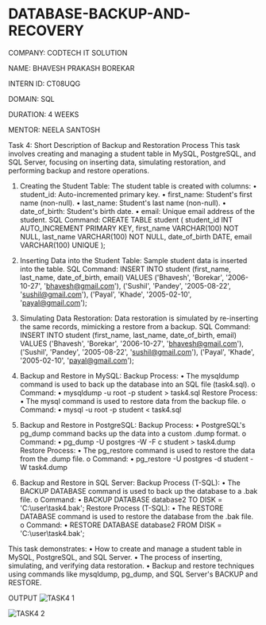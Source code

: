 # DATABASE-BACKUP-AND-RECOVERY
COMPANY: CODTECH IT SOLUTION

NAME: BHAVESH PRAKASH BOREKAR

INTERN ID: CT08UQG

DOMAIN: SQL

DURATION: 4 WEEKS

MENTOR: NEELA SANTOSH

Task 4: Short Description of Backup and Restoration Process
This task involves creating and managing a student table in MySQL, PostgreSQL, and SQL Server, focusing on inserting data, simulating restoration, and performing backup and restore operations.

1. Creating the Student Table:
The student table is created with columns:
•	student_id: Auto-incremented primary key.
•	first_name: Student's first name (non-null).
•	last_name: Student's last name (non-null).
•	date_of_birth: Student's birth date.
•	email: Unique email address of the student.
SQL Command:
CREATE TABLE student (
    student_id INT AUTO_INCREMENT PRIMARY KEY,
    first_name VARCHAR(100) NOT NULL,
    last_name VARCHAR(100) NOT NULL,
    date_of_birth DATE,
    email VARCHAR(100) UNIQUE
);

2. Inserting Data into the Student Table:
Sample student data is inserted into the table.
SQL Command:
INSERT INTO student (first_name, last_name, date_of_birth, email)
VALUES ('Bhavesh', 'Borekar', '2006-10-27', 'bhavesh@gmail.com'),
       ('Sushil', 'Pandey', '2005-08-22', 'sushil@gmail.com'),
       ('Payal', 'Khade', '2005-02-10', 'payal@gmail.com');

3. Simulating Data Restoration:
Data restoration is simulated by re-inserting the same records, mimicking a restore from a backup.
SQL Command:
INSERT INTO student (first_name, last_name, date_of_birth, email)
VALUES ('Bhavesh', 'Borekar', '2006-10-27', 'bhavesh@gmail.com'),
       ('Sushil', 'Pandey', '2005-08-22', 'sushil@gmail.com'),
       ('Payal', 'Khade', '2005-02-10', 'payal@gmail.com');

4. Backup and Restore in MySQL:
Backup Process:
•	The mysqldump command is used to back up the database into an SQL file (task4.sql). 
o	Command:
•	mysqldump -u root -p student > task4.sql
Restore Process:
•	The mysql command is used to restore data from the backup file. 
o	Command:
•	mysql -u root -p student < task4.sql

5. Backup and Restore in PostgreSQL:
Backup Process:
•	PostgreSQL's pg_dump command backs up the data into a custom .dump format. 
o	Command:
•	pg_dump -U postgres -W -F c student > task4.dump
Restore Process:
•	The pg_restore command is used to restore the data from the .dump file. 
o	Command:
•	pg_restore -U postgres -d student -W task4.dump

6. Backup and Restore in SQL Server:
Backup Process (T-SQL):
•	The BACKUP DATABASE command is used to back up the database to a .bak file. 
o	Command:
•	BACKUP DATABASE database2 TO DISK = 'C:\user\task4.bak';
Restore Process (T-SQL):
•	The RESTORE DATABASE command is used to restore the database from the .bak file. 
o	Command:
•	RESTORE DATABASE database2 FROM DISK = 'C:\user\task4.bak';

This task demonstrates:
•	How to create and manage a student table in MySQL, PostgreSQL, and SQL Server.
•	The process of inserting, simulating, and verifying data restoration.
•	Backup and restore techniques using commands like mysqldump, pg_dump, and SQL Server's BACKUP and RESTORE.

OUTPUT 
![TASK4 1](https://github.com/user-attachments/assets/b2f592f0-9e33-4657-836d-473ded37e2fb)

![TASK4 2](https://github.com/user-attachments/assets/d047db2f-6891-4901-ba62-888d768aa6be)

